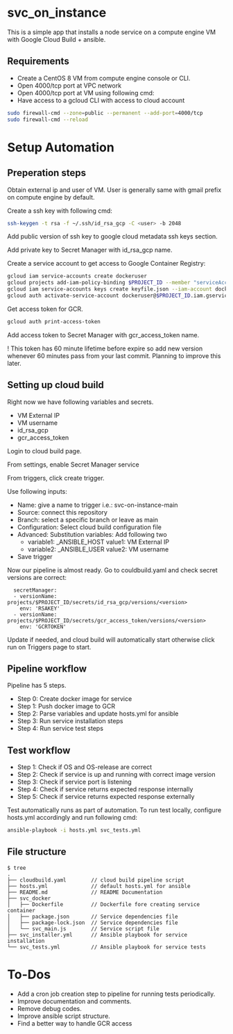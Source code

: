 # svc_on_instance

This is a simple app that installs a node service on a compute engine VM with Google Cloud Build + ansible.

## Requirements

- Create a CentOS 8 VM from compute engine console or CLI.
- Open 4000/tcp port at VPC network
- Open 4000/tcp port at VM using following cmd:
- Have access to a gcloud CLI with access to cloud account
  
```bash
sudo firewall-cmd --zone=public --permanent --add-port=4000/tcp
sudo firewall-cmd --reload
```


# Setup Automation

## Preperation steps

Obtain external ip and user of VM. User is generally same with gmail prefix on compute engine by default. 

Create a ssh key with following cmd:

```bash
ssh-keygen -t rsa -f ~/.ssh/id_rsa_gcp -C <user> -b 2048
```

Add public version of ssh key to google cloud metadata ssh keys section.

Add private key to Secret Manager with id_rsa_gcp name.

Create a service account to get access to Google Container Registry:

```bash
gcloud iam service-accounts create dockeruser
gcloud projects add-iam-policy-binding $PROJECT_ID --member "serviceAccount:dockeruser@$PROJECT_ID.iam.gserviceaccount.com" --role "roles/storage.admin"
gcloud iam service-accounts keys create keyfile.json --iam-account dockeruser@$PROJECT_ID.iam.gserviceaccount.com
gcloud auth activate-service-account dockeruser@$PROJECT_ID.iam.gserviceaccount.com --key-file=keyfile.json
```

Get access token for GCR. 

```bash
gcloud auth print-access-token
```

Add access token to Secret Manager with gcr_access_token name.

! This token has 60 minute lifetime before expire so add new version whenever 60 minutes pass from your last commit. Planning to improve this later.

## Setting up cloud build 

Right now we have following variables and secrets.

- VM External IP
- VM username
- id_rsa_gcp
- gcr_access_token


Login to cloud build page. 

From settings, enable Secret Manager service

From triggers, click create trigger.

Use following inputs:

- Name: give a name to trigger i.e.: svc-on-instance-main
- Source: connect this repository
- Branch: select a specific branch or leave as main
- Configuration: Select cloud build configuration file
- Advanced: Substitution variables: Add following two 
  - variable1: _ANSIBLE_HOST value1: VM External IP
  - variable2: _ANSIBLE_USER value2: VM username
- Save trigger


Now our pipeline is almost ready. Go to couldbuild.yaml and check secret versions are correct:

```
  secretManager:
  - versionName:   projects/$PROJECT_ID/secrets/id_rsa_gcp/versions/<version>
    env: 'RSAKEY'
  - versionName:   projects/$PROJECT_ID/secrets/gcr_access_token/versions/<version>
    env: 'GCRTOKEN'
```

Update if needed, and cloud build will automatically start otherwise click run on Triggers page to start.


## Pipeline workflow

Pipeline has 5 steps.

- Step 0: Create docker image for service
- Step 1: Push docker image to GCR 
- Step 2: Parse variables and update hosts.yml for ansible
- Step 3: Run service installation steps
- Step 4: Run service test steps


## Test workflow

- Step 1: Check if OS and OS-release are correct
- Step 2: Check if service is up and running with correct image version
- Step 3: Check if service port is listening
- Step 4: Check if service returns expected response internally
- Step 5: Check if service returns expected response externally

Test automatically runs as part of automation. To run test locally, configure hosts.yml accordingly and run following cmd:

```bash
ansible-playbook -i hosts.yml svc_tests.yml
```

## File structure 

```
$ tree
.
├── cloudbuild.yaml        // cloud build pipeline script
├── hosts.yml              // default hosts.yml for ansible
├── README.md              // README Documentation
├── svc_docker
│   ├── Dockerfile         // Dockerfile fore creating service container
│   ├── package.json       // Service dependencies file
│   ├── package-lock.json  // Service dependencies file
│   └── svc_main.js        // Service script file
├── svc_installer.yml      // Ansible playbook for service installation
└── svc_tests.yml          // Ansible playbook for service tests
```

# To-Dos

- Add a cron job creation step to pipeline for running tests periodically.
- Improve documentation and comments.
- Remove debug codes.  
- Improve ansible script structure.
- Find a better way to handle GCR access